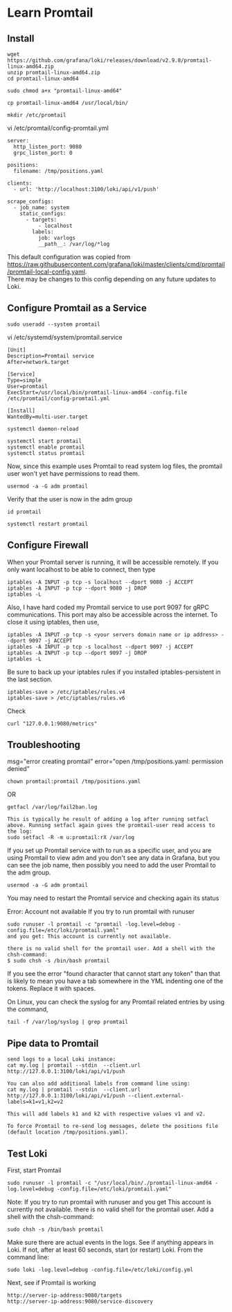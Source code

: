# Learn Promtail

## Install

```
wget https://github.com/grafana/loki/releases/download/v2.9.8/promtail-linux-amd64.zip
unzip promtail-linux-amd64.zip
cd promtail-linux-amd64

sudo chmod a+x "promtail-linux-amd64"

cp promtail-linux-amd64 /usr/local/bin/
```

```
mkdir /etc/promtail
```


vi /etc/promtail/config-promtail.yml
```
server:
  http_listen_port: 9080
  grpc_listen_port: 0

positions:
  filename: /tmp/positions.yaml

clients:
  - url: 'http://localhost:3100/loki/api/v1/push'

scrape_configs:
  - job_name: system
    static_configs:
      - targets:
          - localhost
        labels:
          job: varlogs
          __path__: /var/log/*log
```
This default configuration was copied from https://raw.githubusercontent.com/grafana/loki/master/clients/cmd/promtail/promtail-local-config.yaml.  
There may be changes to this config depending on any future updates to Loki.



## Configure Promtail as a Service

```
sudo useradd --system promtail
```


vi /etc/systemd/system/promtail.service
```
[Unit]
Description=Promtail service
After=network.target

[Service]
Type=simple
User=promtail
ExecStart=/usr/local/bin/promtail-linux-amd64 -config.file /etc/promtail/config-promtail.yml

[Install]
WantedBy=multi-user.target
```


```
systemctl daemon-reload

systemctl start promtail
systemctl enable promtail
systemctl status promtail
```

Now, since this example uses Promtail to read system log files, the promtail user won't yet have permissions to read them.
```
usermod -a -G adm promtail
```

Verify that the user is now in the adm group
```
id promtail

systemctl restart promtail
```


## Configure Firewall

When your Promtail server is running, it will be accessible remotely. If you only want localhost to be able to connect, then type
```
iptables -A INPUT -p tcp -s localhost --dport 9080 -j ACCEPT
iptables -A INPUT -p tcp --dport 9080 -j DROP
iptables -L
```

Also, I have hard coded my Promtail service to use port 9097 for gRPC communications. This port may also be accessible across the internet. To close it using iptables, then use,
```
iptables -A INPUT -p tcp -s <your servers domain name or ip address> --dport 9097 -j ACCEPT
iptables -A INPUT -p tcp -s localhost --dport 9097 -j ACCEPT
iptables -A INPUT -p tcp --dport 9097 -j DROP
iptables -L
```

Be sure to back up your iptables rules if you installed iptables-persistent in the last section.
```
iptables-save > /etc/iptables/rules.v4
iptables-save > /etc/iptables/rules.v6
```

Check
```
curl "127.0.0.1:9080/metrics"
```



## Troubleshooting

msg="error creating promtail" error="open /tmp/positions.yaml: permission denied"
```
chown promtail:promtail /tmp/positions.yaml
```

OR

```
getfacl /var/log/fail2ban.log

This is typically he result of adding a log after running setfacl above. Running setfacl again gives the promtail-user read access to the log:
sudo setfacl -R -m u:promtail:rX /var/log
```




If you set up Promtail service with to run as a specific user, and you are using Promtail to view adm and you don't see any data in Grafana, but you can see the job name, then possibly you need to add the user Promtail to the adm group.
```
usermod -a -G adm promtail
```
You may need to restart the Promtail service and checking again its status


Error: Account not available
If you try to run promtail with runuser
```
sudo runuser -l promtail -c "promtail -log.level=debug -config.file=/etc/loki/promtail.yaml"
and you get: This account is currently not available.

there is no valid shell for the promtail user. Add a shell with the chsh-command:
$ sudo chsh -s /bin/bash promtail
```





If you see the error "found character that cannot start any token" than that is likely to mean you have a tab somewhere in the YML indenting one of the tokens. Replace it with spaces.

On Linux, you can check the syslog for any Promtail related entries by using the command,
```
tail -f /var/log/syslog | grep promtail
```

##  Pipe data to Promtail

```
send logs to a local Loki instance:
cat my.log | promtail --stdin  --client.url http://127.0.0.1:3100/loki/api/v1/push

You can also add additional labels from command line using:
cat my.log | promtail --stdin  --client.url http://127.0.0.1:3100/loki/api/v1/push --client.external-labels=k1=v1,k2=v2

This will add labels k1 and k2 with respective values v1 and v2.

To force Promtail to re-send log messages, delete the positions file (default location /tmp/positions.yaml).

```

## Test Loki

First, start Promtail
```
sudo runuser -l promtail -c "/usr/local/bin/./promtail-linux-amd64 -log.level=debug -config.file=/etc/loki/promtail.yaml"
```

Note: If you try to run promtail with runuser and you get This account is currently not available. there is no valid shell for the promtail user. Add a shell with the chsh-command:
```
sudo chsh -s /bin/bash promtail
```

Make sure there are actual events in the logs. See if anything appears in Loki. If not, after at least 60 seconds, start (or restart) Loki. From the command line:
```
sudo loki -log.level=debug -config.file=/etc/loki/config.yml
```

Next, see if Promtail is working
```
http://server-ip-address:9080/targets
http://server-ip-address:9080/service-discovery
```


